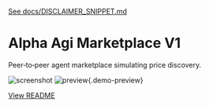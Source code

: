 [See docs/DISCLAIMER_SNIPPET.md](../DISCLAIMER_SNIPPET.md)

# Alpha Agi Marketplace V1

Peer‑to‑peer agent marketplace simulating price discovery.

![screenshot](https://colab.research.google.com/assets/colab-badge.svg)
![preview](https://media.giphy.com/media/hvRJCLFzcasrR4ia7z/giphy.gif){.demo-preview}


[View README](../../alpha_factory_v1/demos/alpha_agi_marketplace_v1/README.md)
